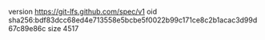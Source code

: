 version https://git-lfs.github.com/spec/v1
oid sha256:bdf83dcc68ed4e713558e5bcbe5f0022b99c171ce8c2b1acac3d99d67c89e86c
size 4517
